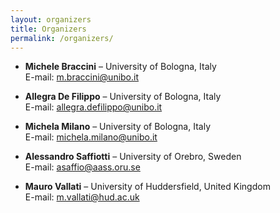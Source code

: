 ```yaml
---
layout: organizers
title: Organizers
permalink: /organizers/
---
```


- **Michele Braccini** – University of Bologna, Italy  
  E-mail: [m.braccini@unibo.it](mailto:m.braccini@unibo.it)

- **Allegra De Filippo** – University of Bologna, Italy  
  E-mail: [allegra.defilippo@unibo.it](mailto:allegra.defilippo@unibo.it)

- **Michela Milano** – University of Bologna, Italy  
  E-mail: [michela.milano@unibo.it](mailto:michela.milano@unibo.it)

- **Alessandro Saffiotti** – University of Orebro, Sweden  
  E-mail: [asaffio@aass.oru.se](mailto:asaffio@aass.oru.se)

- **Mauro Vallati** – University of Huddersfield, United Kingdom  
  E-mail: [m.vallati@hud.ac.uk](mailto:m.vallati@hud.ac.uk)
